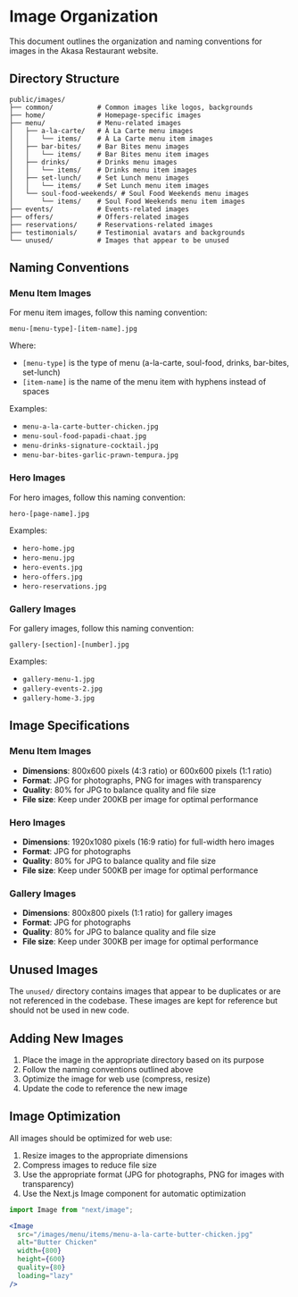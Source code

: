 # Image Organization

This document outlines the organization and naming conventions for images in the Akasa Restaurant website.

## Directory Structure

```
public/images/
├── common/           # Common images like logos, backgrounds
├── home/             # Homepage-specific images
├── menu/             # Menu-related images
│   ├── a-la-carte/   # À La Carte menu images
│   │   └── items/    # À La Carte menu item images
│   ├── bar-bites/    # Bar Bites menu images
│   │   └── items/    # Bar Bites menu item images
│   ├── drinks/       # Drinks menu images
│   │   └── items/    # Drinks menu item images
│   ├── set-lunch/    # Set Lunch menu images
│   │   └── items/    # Set Lunch menu item images
│   └── soul-food-weekends/ # Soul Food Weekends menu images
│       └── items/    # Soul Food Weekends menu item images
├── events/           # Events-related images
├── offers/           # Offers-related images
├── reservations/     # Reservations-related images
├── testimonials/     # Testimonial avatars and backgrounds
└── unused/           # Images that appear to be unused
```

## Naming Conventions

### Menu Item Images

For menu item images, follow this naming convention:

```
menu-[menu-type]-[item-name].jpg
```

Where:
- `[menu-type]` is the type of menu (a-la-carte, soul-food, drinks, bar-bites, set-lunch)
- `[item-name]` is the name of the menu item with hyphens instead of spaces

Examples:
- `menu-a-la-carte-butter-chicken.jpg`
- `menu-soul-food-papadi-chaat.jpg`
- `menu-drinks-signature-cocktail.jpg`
- `menu-bar-bites-garlic-prawn-tempura.jpg`

### Hero Images

For hero images, follow this naming convention:

```
hero-[page-name].jpg
```

Examples:
- `hero-home.jpg`
- `hero-menu.jpg`
- `hero-events.jpg`
- `hero-offers.jpg`
- `hero-reservations.jpg`

### Gallery Images

For gallery images, follow this naming convention:

```
gallery-[section]-[number].jpg
```

Examples:
- `gallery-menu-1.jpg`
- `gallery-events-2.jpg`
- `gallery-home-3.jpg`

## Image Specifications

### Menu Item Images

- **Dimensions**: 800x600 pixels (4:3 ratio) or 600x600 pixels (1:1 ratio)
- **Format**: JPG for photographs, PNG for images with transparency
- **Quality**: 80% for JPG to balance quality and file size
- **File size**: Keep under 200KB per image for optimal performance

### Hero Images

- **Dimensions**: 1920x1080 pixels (16:9 ratio) for full-width hero images
- **Format**: JPG for photographs
- **Quality**: 80% for JPG to balance quality and file size
- **File size**: Keep under 500KB per image for optimal performance

### Gallery Images

- **Dimensions**: 800x800 pixels (1:1 ratio) for gallery images
- **Format**: JPG for photographs
- **Quality**: 80% for JPG to balance quality and file size
- **File size**: Keep under 300KB per image for optimal performance

## Unused Images

The `unused/` directory contains images that appear to be duplicates or are not referenced in the codebase. These images are kept for reference but should not be used in new code.

## Adding New Images

1. Place the image in the appropriate directory based on its purpose
2. Follow the naming conventions outlined above
3. Optimize the image for web use (compress, resize)
4. Update the code to reference the new image

## Image Optimization

All images should be optimized for web use:

1. Resize images to the appropriate dimensions
2. Compress images to reduce file size
3. Use the appropriate format (JPG for photographs, PNG for images with transparency)
4. Use the Next.js Image component for automatic optimization

```jsx
import Image from "next/image";

<Image
  src="/images/menu/items/menu-a-la-carte-butter-chicken.jpg"
  alt="Butter Chicken"
  width={800}
  height={600}
  quality={80}
  loading="lazy"
/>
```
